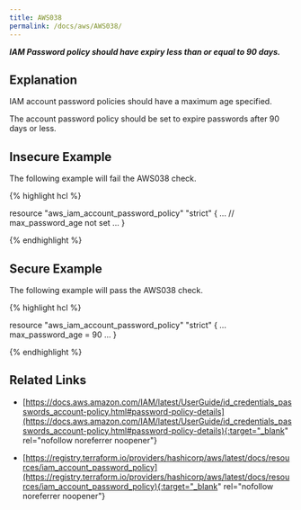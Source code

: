 ```yaml
---
title: AWS038
permalink: /docs/aws/AWS038/
---
```


***IAM Password policy should have expiry less than or equal to 90 days.***

## Explanation


IAM account password policies should have a maximum age specified. 

The account password policy should be set to expire passwords after 90 days or less.


## Insecure Example

The following example will fail the AWS038 check.

{% highlight hcl %}

resource "aws_iam_account_password_policy" "strict" {
	...
	// max_password_age not set
	...
}

{% endhighlight %}

## Secure Example

The following example will pass the AWS038 check.

{% highlight hcl %}

resource "aws_iam_account_password_policy" "strict" {
	...
	max_password_age = 90
	...
}

{% endhighlight %}

## Related Links


- [https://docs.aws.amazon.com/IAM/latest/UserGuide/id_credentials_passwords_account-policy.html#password-policy-details](https://docs.aws.amazon.com/IAM/latest/UserGuide/id_credentials_passwords_account-policy.html#password-policy-details){:target="_blank" rel="nofollow noreferrer noopener"}

- [https://registry.terraform.io/providers/hashicorp/aws/latest/docs/resources/iam_account_password_policy](https://registry.terraform.io/providers/hashicorp/aws/latest/docs/resources/iam_account_password_policy){:target="_blank" rel="nofollow noreferrer noopener"}

